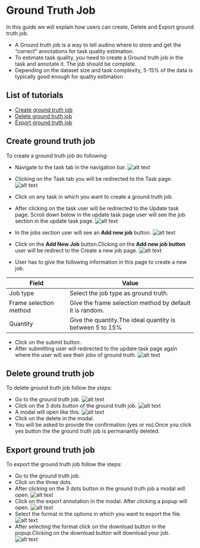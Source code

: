 # Ground Truth Job
In this guide we will explain how users can create, Delete and Export ground truth job.

- A Ground truth job is a way to tell audino where to store and get the “correct” annotations for task quality estimation.
- To estimate task quality, you need to create a Ground truth job in the task and
annotate it. The job should be complete.
- Depending on the dataset size and task complexity, 5-15% of the data is typically
good enough for quality estimation

## List of tutorials

- [Create ground truth job](#create-ground-truth-job)
- [Delete ground truth job](#delete-ground-truth-job)
- [Export ground truth job](#export-ground-truth-job)



## Create ground truth job
To create a ground truth job do following:

- Navigate to the task tab in the navigation bar.
![alt text](../assets/task-appbar-new.png)
- Clicking on the Task tab you will be redirected to the Task page.
![alt text](../assets/task-page-new.png)
- Click on any task in which you want to create a ground truth job.
- After clicking on the task user will be redirected to the Update task page.
Scroll down below in the update task page user will see the job section in the update
task page.
![alt text](../assets/job-gt.png)
- In the jobs section user will see an **Add new job** button.
![alt text](../assets/jobs-gt-arrow.png)
- Click on the **Add New Job** button.Clicking on the **Add new job button** user will be redirect to the Create a new job page.
![alt text](../assets/create-new-job.png)

- User has to give the following information in this page to create a new job.

| Field             | Value                                                                |
| ----------------- | ------------------------------------------------------------------ |
|Job type |  Select the job type as ground truth.  |
| Frame selection method   | Give the frame selection method by default it is random. |
| Quantity | Give the quantity.The ideal quantity is between 5 to 15% |

- Click on the submit button.
- After submitting user will redirected to the update task page again where the user will
see their jobs of ground truth.
![alt text](../assets/job-gt-2.png)


## Delete ground truth job
To delete ground truth job follow the steps:
- Go to the ground truth job.
![alt text](../assets/job-gt-2.png)
- Click on the 3 dots button of the ground truth job.
![alt text](../assets/job-gt-2-arrow.png)
- A modal will open like this.
![alt text](../assets/job-gt-modal.png)
- Click on the delete in the modal.
- You will be asked to provide the confirmation (yes or no).Once you click yes button the the ground truth job is permanantly deleted.

## Export ground truth job
To export the ground truth job follow the steps:
- Go to the ground truth job.
- Click on the three dots.
- After clicking on the 3 dots button in the ground truth job a modal will open.
![alt text](../assets/job-gt-modal.png)
- Click on the export annotation in the modal. After clicking a popup will open.
![alt text](../assets/export-modal-1.png)
- Select the format in the options in which you want to export the file.
![alt text](../assets/export-modal-2.png)
- After selecting the format click on the download button in the popup.Clicking on the download button will download your job.
![alt text](../assets/export-modal-3.png)







